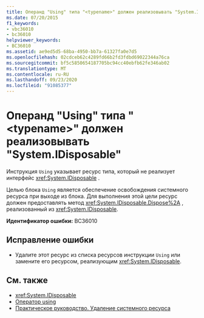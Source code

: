 ```yaml
---
title: Операнд "Using" типа "<typename>" должен реализовывать "System.IDisposable"
ms.date: 07/20/2015
f1_keywords:
- vbc36010
- bc36010
helpviewer_keywords:
- BC36010
ms.assetid: ae9ed5d5-68ba-4950-bb7a-61327fa0e7d5
ms.openlocfilehash: 02cdceb62c4289fd66b2fd3fdbd69022344a76ca
ms.sourcegitcommit: bf5c5850654187705bc94cc40ebfb62fe346ab02
ms.translationtype: MT
ms.contentlocale: ru-RU
ms.lasthandoff: 09/23/2020
ms.locfileid: "91085377"
---
```

# <a name="using-operand-of-type-typename-must-implement-systemidisposable"></a>Операнд "Using" типа "\<typename>" должен реализовывать "System.IDisposable"

Инструкция `Using` указывает ресурс типа, который не реализует интерфейс <xref:System.IDisposable> .  
  
 Целью блока `Using` является обеспечение освобождения системного ресурса при выходе из блока. Для выполнения этой цели ресурс должен предоставлять метод <xref:System.IDisposable.Dispose%2A> , реализованный из <xref:System.IDisposable>.  
  
 **Идентификатор ошибки:** BC36010  
  
## <a name="to-correct-this-error"></a>Исправление ошибки  
  
- Удалите этот ресурс из списка ресурсов инструкции `Using` или замените его ресурсом, реализующим <xref:System.IDisposable>.  
  
## <a name="see-also"></a>См. также

- <xref:System.IDisposable>
- [Оператор using](../language-reference/statements/using-statement.md)
- [Практическое руководство. Удаление системного ресурса](../programming-guide/language-features/control-flow/how-to-dispose-of-a-system-resource.md)

